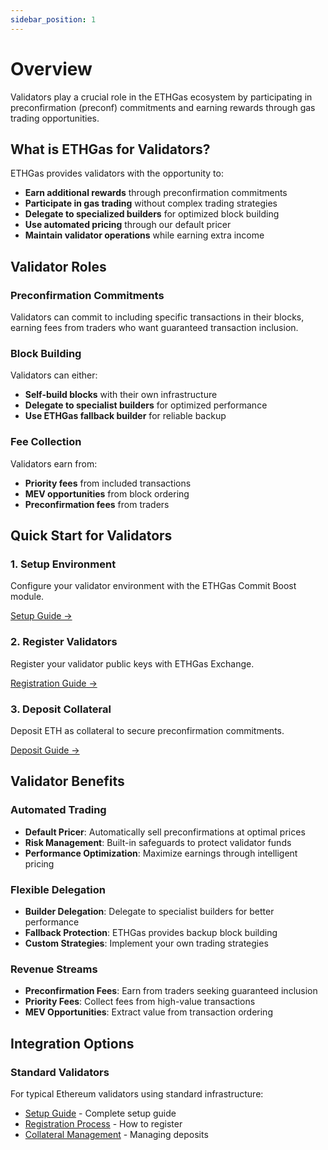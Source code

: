 ```yaml
---
sidebar_position: 1
---
```


# Overview

<!-- :::info Role scope
This page focuses on Validators. For Developers see `/docs/developers/overview`. For Builders see `/docs/api/builder/builders-sequencers`. For copy/paste‑ready code, see the API endpoints below.
::: -->

Validators play a crucial role in the ETHGas ecosystem by participating in preconfirmation (preconf) commitments and earning rewards through gas trading opportunities.

## What is ETHGas for Validators?

ETHGas provides validators with the opportunity to:

- **Earn additional rewards** through preconfirmation commitments
- **Participate in gas trading** without complex trading strategies
- **Delegate to specialized builders** for optimized block building
- **Use automated pricing** through our default pricer
- **Maintain validator operations** while earning extra income

## Validator Roles

### Preconfirmation Commitments
Validators can commit to including specific transactions in their blocks, earning fees from traders who want guaranteed transaction inclusion.

### Block Building
Validators can either:
- **Self-build blocks** with their own infrastructure
- **Delegate to specialist builders** for optimized performance
- **Use ETHGas fallback builder** for reliable backup

### Fee Collection
Validators earn from:
- **Priority fees** from included transactions
- **MEV opportunities** from block ordering
- **Preconfirmation fees** from traders

## Quick Start for Validators

<div className="row">
  <div className="col col--4">
    <div className="feature-card" style={{ textAlign: 'left' }}>
      <h3>1. Setup Environment</h3>
      <p>Configure your validator environment with the ETHGas Commit Boost module.</p>
      <a href="/docs/validators/setup" className="button button--outline button--sm">
        Setup Guide →
      </a>
    </div>
  </div>
  <div className="col col--4">
    <div className="feature-card" style={{ textAlign: 'left' }}>
      <h3>2. Register Validators</h3>
      <p>Register your validator public keys with ETHGas Exchange.</p>
      <a href="/docs/validators/registration" className="button button--outline button--sm">
        Registration Guide →
      </a>
    </div>
  </div>
  <div className="col col--4">
    <div className="feature-card" style={{ textAlign: 'left' }}>
      <h3>3. Deposit Collateral</h3>
      <p>Deposit ETH as collateral to secure preconfirmation commitments.</p>
      <a href="/docs/validators/deposits" className="button button--outline button--sm">
        Deposit Guide →
      </a>
    </div>
  </div>
</div>

## Validator Benefits

### Automated Trading
- **Default Pricer**: Automatically sell preconfirmations at optimal prices
- **Risk Management**: Built-in safeguards to protect validator funds
- **Performance Optimization**: Maximize earnings through intelligent pricing

### Flexible Delegation
- **Builder Delegation**: Delegate to specialist builders for better performance
- **Fallback Protection**: ETHGas provides backup block building
- **Custom Strategies**: Implement your own trading strategies

### Revenue Streams
- **Preconfirmation Fees**: Earn from traders seeking guaranteed inclusion
- **Priority Fees**: Collect fees from high-value transactions
- **MEV Opportunities**: Extract value from transaction ordering

## Integration Options

### Standard Validators
For typical Ethereum validators using standard infrastructure:
- [Setup Guide](/docs/validators/setup) - Complete setup guide
- [Registration Process](/docs/validators/registration) - How to register
- [Collateral Management](/docs/validators/deposits) - Managing deposits

<!-- ## Next Steps

- Official API Reference: This documentation
- ETHGas Repos: `https://github.com/ethgas-developer`  -->